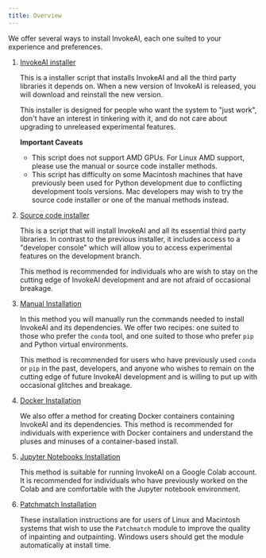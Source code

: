 ```yaml
---
title: Overview
---
```


We offer several ways to install InvokeAI, each one suited to your
experience and preferences.

1. [InvokeAI installer](INSTALL_INVOKE.md)

    This is a installer script that installs InvokeAI and all the
    third party libraries it depends on. When a new version of
    InvokeAI is released, you will download and reinstall the new
    version.

    This installer is designed for people who want the system to "just
    work", don't have an interest in tinkering with it, and do not
    care about upgrading to unreleased experimental features.

    **Important Caveats**
    - This script does not support AMD GPUs. For Linux AMD support,
    please use the manual or source code installer methods.
    - This script has difficulty on some Macintosh machines
    that have previously been used for Python development due to
    conflicting development tools versions. Mac developers may wish
    to try the source code installer or one of the manual methods instead.

2. [Source code installer](INSTALL_SOURCE.md)

    This is a script that will install InvokeAI and all its essential
    third party libraries. In contrast to the previous installer, it
    includes access to a "developer console" which will allow you to
    access experimental features on the development branch.

    This method is recommended for individuals who are wish to stay
    on the cutting edge of InvokeAI development and are not afraid
    of occasional breakage.

3. [Manual Installation](INSTALL_MANUAL.md)

    In this method you will manually run the commands needed to install
    InvokeAI and its dependencies. We offer two recipes: one suited to
    those who prefer the `conda` tool, and one suited to those who prefer
    `pip` and Python virtual environments.

    This method is recommended for users who have previously used `conda`
    or `pip` in the past, developers, and anyone who wishes to remain on
    the cutting edge of future InvokeAI development and is willing to put
    up with occasional glitches and breakage.

4. [Docker Installation](INSTALL_DOCKER.md)

    We also offer a method for creating Docker containers containing
    InvokeAI and its dependencies. This method is recommended for
    individuals with experience with Docker containers and understand
    the pluses and minuses of a container-based install.

5. [Jupyter Notebooks Installation](INSTALL_JUPYTER.md)

    This method is suitable for running InvokeAI on a Google Colab
    account. It is recommended for individuals who have previously
    worked on the Colab and are comfortable with the Jupyter notebook
    environment.

6. [Patchmatch Installation](INSTALL_PATCHMATCH.md)

   These installation instructions are for users of Linux and Macintosh
   systems that wish to use the `Patchmatch` module to improve the
   quality of inpainting and outpainting. Windows users should get the
   module automatically at install time.